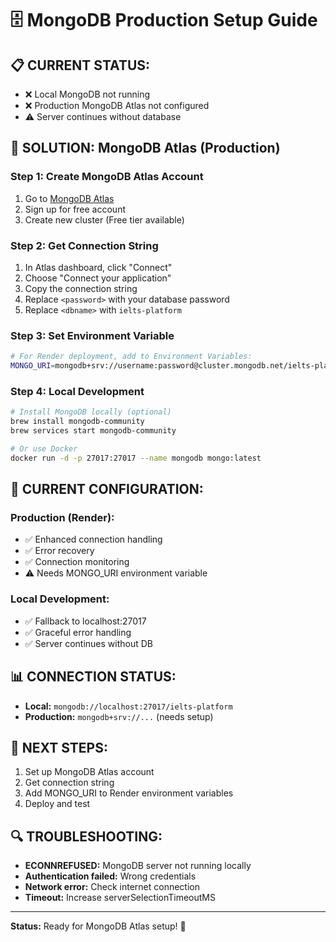 # 🗄️ MongoDB Production Setup Guide

## 📋 **CURRENT STATUS:**
- ❌ Local MongoDB not running
- ❌ Production MongoDB Atlas not configured
- ⚠️ Server continues without database

## 🚀 **SOLUTION: MongoDB Atlas (Production)**

### **Step 1: Create MongoDB Atlas Account**
1. Go to [MongoDB Atlas](https://www.mongodb.com/cloud/atlas)
2. Sign up for free account
3. Create new cluster (Free tier available)

### **Step 2: Get Connection String**
1. In Atlas dashboard, click "Connect"
2. Choose "Connect your application"
3. Copy the connection string
4. Replace `<password>` with your database password
5. Replace `<dbname>` with `ielts-platform`

### **Step 3: Set Environment Variable**
```bash
# For Render deployment, add to Environment Variables:
MONGO_URI=mongodb+srv://username:password@cluster.mongodb.net/ielts-platform?retryWrites=true&w=majority
```

### **Step 4: Local Development**
```bash
# Install MongoDB locally (optional)
brew install mongodb-community
brew services start mongodb-community

# Or use Docker
docker run -d -p 27017:27017 --name mongodb mongo:latest
```

## 🔧 **CURRENT CONFIGURATION:**

### **Production (Render):**
- ✅ Enhanced connection handling
- ✅ Error recovery
- ✅ Connection monitoring
- ⚠️ Needs MONGO_URI environment variable

### **Local Development:**
- ✅ Fallback to localhost:27017
- ✅ Graceful error handling
- ✅ Server continues without DB

## 📊 **CONNECTION STATUS:**
- **Local:** `mongodb://localhost:27017/ielts-platform`
- **Production:** `mongodb+srv://...` (needs setup)

## 🎯 **NEXT STEPS:**
1. Set up MongoDB Atlas account
2. Get connection string
3. Add MONGO_URI to Render environment variables
4. Deploy and test

## 🔍 **TROUBLESHOOTING:**
- **ECONNREFUSED:** MongoDB server not running locally
- **Authentication failed:** Wrong credentials
- **Network error:** Check internet connection
- **Timeout:** Increase serverSelectionTimeoutMS

---
**Status:** Ready for MongoDB Atlas setup! 🚀
